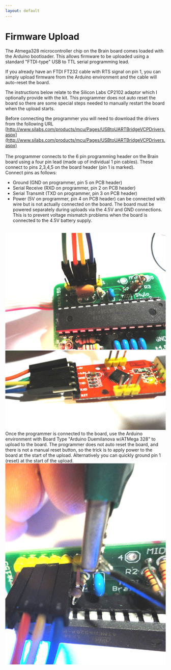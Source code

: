 ```yaml
---
layout: default
---
```


# Firmware Upload

The Atmega328 microcontroller chip on the Brain board comes loaded with the Arduino bootloader. This allows firmware to be uploaded using a standard "FTDI-type" USB to TTL serial programming lead.

If you already have an FTDI FT232 cable with RTS signal on pin 1, you can simply upload firmware from the Arduino environment and the cable will auto-reset the board. 

The instructions below relate to the Silicon Labs CP2102 adaptor which I optionally provide with the kit. This programmer does not auto reset the board so there are some special steps needed to manually restart the board when the upload starts.

Before connecting the programmer you will need to download the drivers from the following URL
[http://www.silabs.com/products/mcu/Pages/USBtoUARTBridgeVCPDrivers.aspx](http://www.silabs.com/products/mcu/Pages/USBtoUARTBridgeVCPDrivers.aspx)<br>
<br>
The programmer connects to the 6 pin programming header on the Brain board using a four pin lead (made up of individual 1 pin cables). These connect to pins 2,3,4,5 on the board header (pin 1 is marked).
<br>
Connect pins as follows:
<br>

* Ground (GND on programmer, pin 5 on PCB header)
* Serial Receive (RXD on programmer, pin 2 on PCB header)
* Serial Transmit (TXD on programmer, pin 3 on PCB header)
* Power (5V on programmer, pin 4 on PCB header) can be connected with wire but is not actually connected on the board. The board must be powered separately during uploads via the 4.5V and GND connections. This is to prevent voltage mismatch problems when the board is connected to the 4.5V battery supply.

<br>
<img src="img/prg1.JPG"><br>
<img src="img/prg2.JPG"><br>
Once the programmer is connected to the board, use the Arduino environment with Board Type "Arduino Duemilanova w/ATMega 328" to upload to the board. The programmer does not auto reset the board, and there is not a manual reset button, so the trick is to apply power to the board at the start of the upload. Alternatively you can quickly ground pin 1 (reset) at the start of the upload.
<img src="img/prg3.JPG"><br>